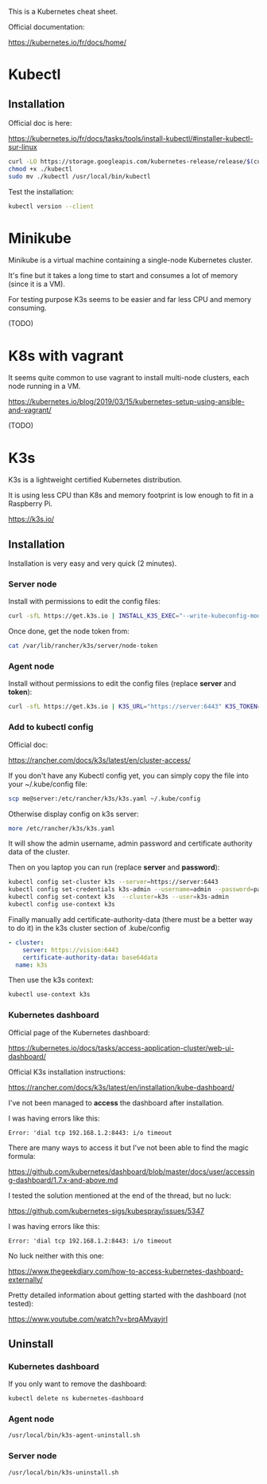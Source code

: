 
This is a Kubernetes cheat sheet.

Official documentation:

https://kubernetes.io/fr/docs/home/

# Kubectl

## Installation

Official doc is here:

https://kubernetes.io/fr/docs/tasks/tools/install-kubectl/#installer-kubectl-sur-linux

```bash
curl -LO https://storage.googleapis.com/kubernetes-release/release/$(curl -s https://storage.googleapis.com/kubernetes-release/release/stable.txt)/bin/linux/amd64/kubectl
chmod +x ./kubectl
sudo mv ./kubectl /usr/local/bin/kubectl
```
Test the installation:
```bash
kubectl version --client
```

# Minikube

Minikube is a virtual machine containing a single-node Kubernetes cluster.

It's fine but it takes a long time to start and consumes a lot of memory (since it is a VM).

For testing purpose K3s seems to be easier and far less CPU and memory consuming.

(TODO)

# K8s with vagrant

It seems quite common to use vagrant to install multi-node clusters, each node running in a VM.

https://kubernetes.io/blog/2019/03/15/kubernetes-setup-using-ansible-and-vagrant/

(TODO)

# K3s

K3s is a lightweight certified Kubernetes distribution.

It is using less CPU than K8s and memory footprint is low enough to fit in a Raspberry Pi.

https://k3s.io/

## Installation 

Installation is very easy and very quick (2 minutes).

### Server node

Install with permissions to edit the config files:
```bash
curl -sfL https://get.k3s.io | INSTALL_K3S_EXEC="--write-kubeconfig-mode 644" sh -
```

Once done, get the node token from:
```bash
cat /var/lib/rancher/k3s/server/node-token
```

### Agent node

Install without permissions to edit the config files (replace **server** and **token**):
```bash
curl -sfL https://get.k3s.io | K3S_URL="https://server:6443" K3S_TOKEN="token" sh -
```

### Add to kubectl config

Official doc:

https://rancher.com/docs/k3s/latest/en/cluster-access/

If you don't have any Kubectl config yet, you can simply copy the file into your ~/.kube/config file:

```bash
scp me@server:/etc/rancher/k3s/k3s.yaml ~/.kube/config
```
Otherwise display config on k3s server:
```bash
more /etc/rancher/k3s/k3s.yaml
```

It will show the admin username, admin password and certificate authority data of the cluster.

Then on you laptop you can run (replace **server** and **password**):
```bash
kubectl config set-cluster k3s --server=https://server:6443
kubectl config set-credentials k3s-admin --username=admin --password=password
kubectl config set-context k3s  --cluster=k3s --user=k3s-admin
kubectl config use-context k3s
```

Finally manually add certificate-authority-data (there must be a better way to do it) in the k3s cluster section of .kube/config
```yaml
- cluster:
    server: https://vision:6443
    certificate-authority-data: base64data
  name: k3s
```

Then use the k3s context:
```bash
kubectl use-context k3s
```

### Kubernetes dashboard

Official page of the Kubernetes dashboard:

https://kubernetes.io/docs/tasks/access-application-cluster/web-ui-dashboard/

Official K3s installation instructions:

https://rancher.com/docs/k3s/latest/en/installation/kube-dashboard/

I've not been managed to **access** the dashboard after installation.

I was having errors like this:
```text
Error: 'dial tcp 192.168.1.2:8443: i/o timeout
```

There are many ways to access it but I've not been able to find the magic formula:

https://github.com/kubernetes/dashboard/blob/master/docs/user/accessing-dashboard/1.7.x-and-above.md

I tested the solution mentioned at the end of the thread, but no luck:

https://github.com/kubernetes-sigs/kubespray/issues/5347

I was having errors like this:
```text
Error: 'dial tcp 192.168.1.2:8443: i/o timeout
```

No luck neither with this one:

https://www.thegeekdiary.com/how-to-access-kubernetes-dashboard-externally/

Pretty detailed information about getting started with the dashboard (not tested):

https://www.youtube.com/watch?v=brqAMyayjrI

## Uninstall

### Kubernetes dashboard

If you only want to remove the dashboard:
```bash
kubectl delete ns kubernetes-dashboard
```
### Agent node

```bash
/usr/local/bin/k3s-agent-uninstall.sh
```
### Server node

```bash
/usr/local/bin/k3s-uninstall.sh
```

